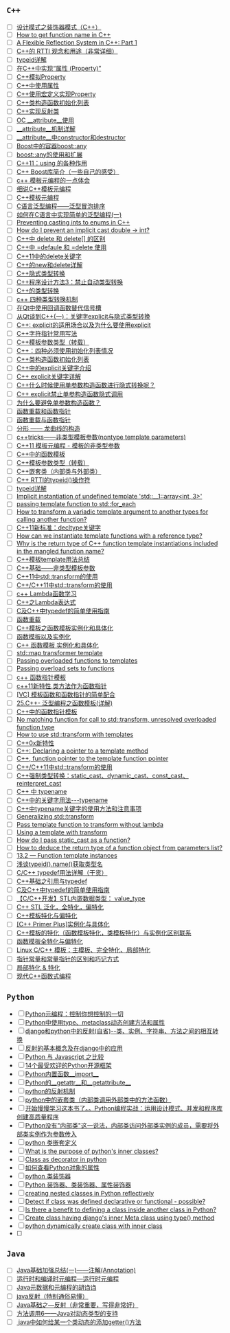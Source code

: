 ## `C++`
- [ ] [设计模式之装饰器模式（C++）](https://blog.csdn.net/hailong0715/article/details/51751208)
- [ ] [How to get function name in C++](https://codeyarns.com/2018/08/22/how-to-get-function-name-in-c/)
- [ ] [A Flexible Reflection System in C++: Part 1](https://preshing.com/20180116/a-primitive-reflection-system-in-cpp-part-1/)
- [ ] [C++的 RTTI 观念和用途（非常详细）](https://www.cnblogs.com/findumars/p/6358194.html)
- [ ] [typeid详解](https://blog.csdn.net/TuxedoLinux/article/details/80604377)
- [ ] [在C++中实现“属性 (Property)”](https://www.cnblogs.com/zjg820207/articles/7637035.html)
- [ ] [C++模拟Property](https://bbs.csdn.net/topics/110073537)
- [ ] [C++中使用属性](https://blog.csdn.net/masefee/article/details/4023021)
- [ ] [C++使用宏定义实现Property](https://blog.csdn.net/masefee/article/details/4023021)
- [ ] [C++类构造函数初始化列表](https://www.cnblogs.com/BlueTzar/articles/1223169.html)
- [ ] [C++实现反射类](https://www.cnblogs.com/feixue/p/cplusplus_reflector.html)
- [ ] [OC __attribute__使用](https://www.jianshu.com/p/e2dfccc32c80)
- [ ] [__attribute__机制详解](https://www.cnblogs.com/marvin-notes/p/4482805.html)
- [ ] [__attribute__中constructor和destructor](https://www.cnblogs.com/alantu2018/p/8465919.html)
- [ ] [Boost中的容器boost::any](https://blog.csdn.net/iFuMI/article/details/51645803)
- [ ] [boost::any的使用和扩展](https://blog.csdn.net/mfcing/article/details/44705831)
- [ ] [C++11：using 的各种作用](https://blog.csdn.net/wishchin/article/details/79870177)
- [ ] [C++ Boost库简介（一些自己的感受）](https://www.cnblogs.com/findumars/p/7257415.html)
- [ ] [c++ 模板元编程的一点体会](https://www.cnblogs.com/catch/p/3952141.html)
- [ ] [细说C++模板元编程](https://www.cnblogs.com/chillblood/p/4083506.html)
- [ ] [C++模板元编程](https://blog.csdn.net/nbadwde/article/details/80674069)
- [ ] [C语言泛型编程——泛型冒泡排序](https://blog.csdn.net/weixin_43919932/article/details/90573445)
- [ ] [如何在C语言中实现简单的泛型编程(一)](https://blog.csdn.net/skyline0623/article/details/6164011)
- [ ] [Preventing casting ints to enums in C++](https://stackoverflow.com/questions/48969372/preventing-casting-ints-to-enums-in-c)
- [ ] [How do I prevent an implicit cast double -> int?](https://stackoverflow.com/questions/7903083/how-do-i-prevent-an-implicit-cast-double-int)
- [ ] [C++中 delete 和 delete[] 的区别](https://www.cnblogs.com/simplepaul/p/6861210.html)
- [ ] [C++中 =defaule 和 =delete 使用](https://blog.csdn.net/lmb1612977696/article/details/80035487)
- [ ] [C++11中的delete关键字](https://blog.csdn.net/u014465639/article/details/72896930)
- [ ] [C++的new和delete详解](https://www.jianshu.com/p/d2d5cdd7aa1d)
- [ ] [C++隐式类型转换](https://www.cnblogs.com/solidblog/p/3381628.html)
- [ ] [C++程序设计方法3：禁止自动类型转换](https://www.cnblogs.com/hujianglang/p/6642840.html)
- [ ] [C++的类型转换](https://blog.51cto.com/gdutcxh/2114900)
- [ ] [c++ 四种类型转换机制](https://www.cnblogs.com/luntai/p/5879026.html)
- [ ] [在Qt中使用回调函数替代信号槽](https://blog.csdn.net/y396397735/article/details/80759875)
- [ ] [从Qt谈到C++(一)：关键字explicit与隐式类型转换](https://blog.csdn.net/guodongxiaren/article/details/24455653)
- [ ] [C++: explicit的适用场合以及为什么要使用explicit](https://blog.csdn.net/qq_37233607/article/details/79051075)
- [ ] [C++字符指针常用写法](https://blog.csdn.net/u011327333/article/details/79531895)
- [ ] [C++模板参数类型（转载）](https://www.cnblogs.com/dongzhiquan/p/7726405.html)
- [ ] [C++：四种必须使用初始化列表情况](https://www.cnblogs.com/XYQ-208910/p/4912872.html)
- [ ] [C++类构造函数初始化列表](https://www.cnblogs.com/BlueTzar/articles/1223169.html)
- [ ] [C++中的explicit关键字介绍](https://www.cnblogs.com/bully/p/9478487.html)
- [ ] [C++ explicit关键字详解](https://www.cnblogs.com/rednodel/p/9299251.html)
- [ ] [C++什么时候使用单参数构造函数进行隐式转换呢？](https://www.jianshu.com/p/9a0aa5f335e1)
- [ ] [C++ explicit禁止单参构造函数隐式调用](https://blog.csdn.net/K346K346/article/details/82779248)
- [ ] [为什么要避免单参数构造函数？](https://bbs.csdn.net/topics/390390664)
- [ ] [函数重载和函数指针](https://www.cnblogs.com/xiaoyoucai/p/8179274.html)
- [ ] [函数重载与函数指针](https://blog.csdn.net/WUZHU2017/article/details/81303668)
- [ ] [分形 —— 龙曲线的构造](https://blog.csdn.net/lanchunhui/article/details/52832099#comments)
- [ ] [c++tricks——非类型模板参数(nontype template parameters)](https://blog.csdn.net/q8250356/article/details/80672544)
- [ ] [C++11 模板元编程 - 模板的非类型参数](https://www.jianshu.com/p/bc23286fac7c)
- [ ] [C++中的函数模板](https://blog.csdn.net/lms1008611/article/details/81985815)
- [ ] [C++模板参数类型（转载）](https://www.cnblogs.com/dongzhiquan/p/7726405.html)
- [ ] [C++嵌套类（内部类与外部类）](https://www.cnblogs.com/chengkeke/p/5417365.html)
- [ ] [C++ RTTI的typeid()操作符](https://www.jianshu.com/p/634c77f9d302)
- [ ] [typeid详解](http://www.cppblog.com/smagle/archive/2010/05/14/115286.aspx)
- [ ] [Implicit instantiation of undefined template 'std::__1::array<int, 3>'](https://stackoverflow.com/questions/18137892/implicit-instantiation-of-undefined-template-std-1arrayint-3)
- [ ] [passing template function to std::for_each](https://stackoverflow.com/questions/38935694/passing-template-function-to-stdfor-each)
- [ ] [How to transform a variadic template argument to another types for calling another function?](https://stackoverflow.com/questions/43553585/how-to-transform-a-variadic-template-argument-to-another-types-for-calling-anoth)
- [ ] [C++11新标准：decltype关键字](https://www.cnblogs.com/cauchy007/p/4966485.html)
- [ ] [How can we instantiate template functions with a reference type?](https://stackoverflow.com/questions/48161480/how-can-we-instantiate-template-functions-with-a-reference-type)
- [ ] [Why is the return type of C++ function template instantiations included in the mangled function name?](https://stackoverflow.com/questions/30057635/why-is-the-return-type-of-c-function-template-instantiations-included-in-the-m)
- [ ] [C++模板template用法总结](https://www.cnblogs.com/yangxiaoping/p/8268209.html)
- [ ] [C++基础——非类型模板参数](https://blog.csdn.net/lanchunhui/article/details/49634077)
- [ ] [C++11中std::transform的使用](https://blog.csdn.net/zzhongcy/article/details/85069184)
- [ ] [C++/C++11中std::transform的使用](https://blog.csdn.net/fengbingchun/article/details/63252470)
- [ ] [c++ Lambda函数学习](https://www.cnblogs.com/langzou/p/5962033.html)
- [ ] [C++之Lambda表达式](https://www.cnblogs.com/jimodetiantang/p/9016826.html)
- [ ] [C及C++中typedef的简单使用指南](https://www.cnblogs.com/dmego/p/5944169.html)
- [ ] [函数重载](https://www.cnblogs.com/wuchanming/p/3895960.html)
- [ ] [C++模板之函数模板实例化和具体化](https://www.cnblogs.com/cthon/p/9203234.html)
- [ ] [函数模板以及实例化](https://blog.csdn.net/weixin_42433442/article/details/80876231)
- [ ] [C++ 函数模板 实例化和具体化](https://blog.csdn.net/qq_30835655/article/details/76850894)
- [ ] [std::map transformer template](https://stackoverflow.com/questions/50881383/stdmap-transformer-template)
- [ ] [Passing overloaded functions to templates](https://florianjw.de/en/passing_overloaded_functions.html)
- [ ] [Passing overload sets to functions](https://blog.tartanllama.xyz/passing-overload-sets/)
- [ ] [c++ 函数指针模板](https://cherishlc.iteye.com/blog/1700924)
- [ ] [c++11新特性,类方法作为函数指针](https://blog.csdn.net/u010029439/article/details/82221162)
- [ ] [[VC] 模板函数和函数指针的简单配合](https://www.52pojie.cn/thread-978046-1-1.html)
- [ ] [25.C++- 泛型编程之函数模板(详解)](https://www.cnblogs.com/lifexy/p/8761325.html)
- [ ] [C++中的函数指针模板](https://www.cnblogs.com/superpig0501/p/3967576.html)
- [ ] [No matching function for call to std::transform, unresolved overloaded function type](https://stackoverflow.com/questions/29878534/no-matching-function-for-call-to-stdtransform-unresolved-overloaded-function)
- [ ] [How to use std::transform with templates](https://stackoverflow.com/questions/1809816/how-to-use-stdtransform-with-templates)
- [ ] [C++0x新特性](https://www.cnblogs.com/bhlsheji/p/4366423.html)
- [ ] [C++: Declaring a pointer to a template method](http://goodliffe.blogspot.com/2011/07/c-declaring-pointer-to-template-method.html)
- [ ] [C++, function pointer to the template function pointer](https://stackoverflow.com/questions/4573941/c-function-pointer-to-the-template-function-pointer)
- [ ] [C++/C++11中std::transform的使用](https://blog.csdn.net/jisuanji198509/article/details/80723877)
- [ ] [C++强制类型转换：static_cast、dynamic_cast、const_cast、reinterpret_cast](https://www.cnblogs.com/chenyangchun/p/6795923.html)
- [ ] [C++ 中 typename](https://www.cnblogs.com/balingybj/p/4782607.html)
- [ ] [C++中的关键字用法---typename](https://www.cnblogs.com/icmzn/p/4922257.html)
- [ ] [C++中typename关键字的使用方法和注意事项](https://blog.csdn.net/vanturman/article/details/80269081)
- [ ] [Generalizing std::transform](https://medium.com/@vgasparyan1995/generalizing-std-transform-8d2c41e1f958)
- [ ] [Pass template function to transform without lambda](https://stackoverflow.com/questions/30588911/pass-template-function-to-transform-without-lambda)
- [ ] [Using a template with transform](https://stackoverflow.com/questions/17728626/using-a-template-with-transform)
- [ ] [How do I pass static_cast<T> as a function?](https://stackoverflow.com/questions/39479824/how-do-i-pass-static-castt-as-a-function)
- [ ] [How to deduce the return type of a function object from parameters list?](https://stackoverflow.com/questions/26383517/how-to-deduce-the-return-type-of-a-function-object-from-parameters-list)
- [ ] [13.2 — Function template instances](https://www.learncpp.com/cpp-tutorial/132-function-template-instances/)
- [ ] [浅谈typeid().name()获取类型名](https://blog.csdn.net/eunice_fan1207/article/details/81567956)
- [ ] [C/C++ typedef用法详解（干货）](https://blog.csdn.net/u012677715/article/details/78312795)
- [ ] [C++基础之引用与typedef](https://blog.csdn.net/fan_xingwang/article/details/82118269)
- [ ] [C及C++中typedef的简单使用指南](https://www.cnblogs.com/dmego/p/5944169.html)
- [ ] [【C/C++开发】STL内嵌数据类型： value_type](https://www.cnblogs.com/huty/p/8517000.html)
- [ ] [C++ STL 泛化，全特化，偏特化](https://blog.csdn.net/zwjzwj108108/article/details/79122711)
- [ ] [C++模板特化与偏特化](https://blog.csdn.net/K346K346/article/details/82179205)
- [ ] [[C++ Primer Plus]实例化与具体化](https://blog.csdn.net/u012481976/article/details/80955018)
- [ ] [C++模板的特化（函数模板特化，类模板特化）与实例化区别联系](https://blog.csdn.net/baidu_37964044/article/details/79492956)
- [ ] [函数模板全特化与偏特化](https://blog.csdn.net/linuxheik/article/details/86010090)
- [ ] [Linux C/C++ 模板：主模板、完全特化、局部特化](https://blog.csdn.net/guowenyan001/article/details/44987379)
- [ ] [指针常量和常量指针的区别和巧记方式](https://blog.csdn.net/youyou519/article/details/82704401)
- [ ] [局部特化 & 特化](https://www.cnblogs.com/charlesblc/p/6481276.html)
- [ ] [现代C++函数式编程](https://blog.csdn.net/byeweiyang/article/details/80124921)

## `Python`
- [ ] [Python元编程：控制你想控制的一切](https://blog.csdn.net/qq_41235053/article/details/81591926)
- [ ] [Python中使用type、metaclass动态创建方法和属性](https://www.cnblogs.com/phpper/p/10627838.html)
- [ ] [django和python中的反射(自省)--类、实例、字符串、方法之间的相互转换](https://blog.csdn.net/DrCBin/article/details/80214232)
- [ ] [反射的基本概念及在django中的应用](https://www.cnblogs.com/even-07/p/10586839.html)
- [ ] [Python 与 Javascript 之比较](https://www.cnblogs.com/rrxc/p/4401482.html)
- [ ] [14个最受欢迎的Python开源框架](https://www.cnblogs.com/rrxc/p/4150912.html#3082538)
- [ ] [Python内置函数__import__](https://www.cnblogs.com/sesshoumaru/p/6130171.html)
- [ ] [Python的__getattr__和__getattribute__](https://www.cnblogs.com/blackmatrix/p/5681480.html)
- [ ] [python的反射机制](https://www.cnblogs.com/Guido-admirers/p/6206212.html)
- [ ] [python中的嵌套类（内部类调用外部类中的方法函数）](https://www.cnblogs.com/aguncn/p/4200113.html)
- [ ] [开始慢慢学习这本书了。。Python编程实战：运用设计模式、并发和程序库创建高质量程序](https://www.cnblogs.com/aguncn/p/4199420.html)
- [ ] [Python没有"内部类"这一说法，内部类访问外部类实例的成员，需要将外部类实例作为参数传入](https://blog.csdn.net/qq_27361945/article/details/83150016)
- [ ] [python 类嵌套定义](https://segmentfault.com/q/1010000005039554)
- [ ] [What is the purpose of python's inner classes?](https://stackoverflow.com/questions/719705/what-is-the-purpose-of-pythons-inner-classes)
- [ ] [Class as decorator in python](https://www.geeksforgeeks.org/class-as-decorator-in-python/)
- [ ] [如何查看Python对象的属性](https://www.cnblogs.com/klchang/p/7296058.html)
- [ ] [python 类装饰器](https://www.cnblogs.com/sysnap/p/6600397.html)
- [ ] [Python 装饰器、类装饰器、属性装饰器](https://www.jianshu.com/p/dd983ecc1104)
- [ ] [creating nested classes in Python reflectively](https://stackoverflow.com/questions/53507642/creating-nested-classes-in-python-reflectively)
- [ ] [Detect if class was defined declarative or functional - possible?](https://stackoverflow.com/questions/53158324/detect-if-class-was-defined-declarative-or-functional-possible)
- [ ] [Is there a benefit to defining a class inside another class in Python?](https://stackoverflow.com/questions/78799/is-there-a-benefit-to-defining-a-class-inside-another-class-in-python)
- [ ] [Create class having django's inner Meta class using type() method](https://stackoverflow.com/questions/13744363/create-class-having-djangos-inner-meta-class-using-type-method)
- [ ] [python dynamically create class with inner class](https://stackoverflow.com/questions/13588279/python-dynamically-create-class-with-inner-class)
- [ ] 

## `Java`
- [ ] [Java基础加强总结(一)——注解(Annotation)](https://www.cnblogs.com/xdp-gacl/p/3622275.html)
- [ ] [运行时和编译时元编程—运行时元编程](http://ifeve.com/groovy-runtime-metaprogramming/)
- [ ] [Java元数据和元编程的胡诌诌](https://blog.csdn.net/qq_24489717/article/details/86758227)
- [ ] [java反射（特别通俗易懂）](https://blog.csdn.net/lwl20140904/article/details/80163880)
- [ ] [Java基础之—反射（非常重要，写得非常好）](https://blog.csdn.net/weixin_40137479/article/details/79464438)
- [ ] [方法调用6——Java对动态类型的支持](https://www.jianshu.com/p/9dd47484e700)
- [ ] [ java中如何给某一个类动态的添加getter()方法](https://bbs.csdn.net/topics/320028342?locationNum=15)